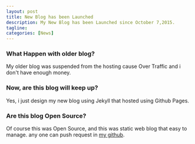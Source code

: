 ```yaml
---
layout: post
title: New Blog has been Launched
description: My New Blog has been Launched since October 7,2015.
tagline:
categories: [News]
---
```

### What Happen with older blog?

My older blog was suspended from the hosting cause Over Traffic and i don't have enough money.

### Now, are this blog will keep up?

Yes, i just design my new blog using Jekyll that hosted using Github Pages.

### Are this blog Open Source?

Of course this was Open Source, and this was static web blog that easy to manage.
any one can push request in [my github](https://github.com/arcestiaishere/arcestiaishere.github.io).
